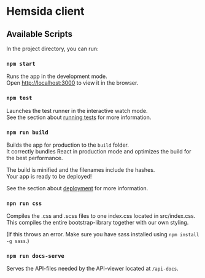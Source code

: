 # Hemsida client

## Available Scripts

In the project directory, you can run:

### `npm start`

Runs the app in the development mode.\
Open [http://localhost:3000](http://localhost:3000) to view it in the browser.

### `npm test`

Launches the test runner in the interactive watch mode.\
See the section about [running tests](https://facebook.github.io/create-react-app/docs/running-tests) for more information.

### `npm run build`

Builds the app for production to the `build` folder.\
It correctly bundles React in production mode and optimizes the build for the best performance.

The build is minified and the filenames include the hashes.\
Your app is ready to be deployed!

See the section about [deployment](https://facebook.github.io/create-react-app/docs/deployment) for more information.

### `npn run css`

Compiles the .css and .scss files to one index.css located in src/index.css.
This compiles the entire bootstrap-library together with our own styling.

(If this throws an error. Make sure you have sass installed using `npm install -g sass`.)

### `npm run docs-serve`

Serves the API-files needed by the API-viewer located at `/api-docs`. 